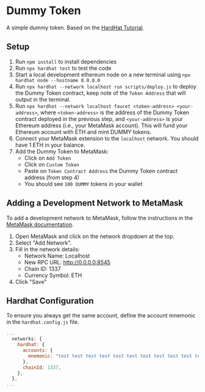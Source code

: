 # Dummy Token

A simple dummy token. Based on the [HardHat Tutorial](https://hardhat.org/tutorial/).

## Setup

1. Run `npm install` to install dependencies
2. Run `npx hardhat test` to test the code
3. Start a local development ethereum node on a new terminal using `npx hardhat node --hostname 0.0.0.0`
4. Run `npx hardhat --network localhost run scripts/deploy.js` to deploy the Dummy Token contract, keep note of the `Token Address` that will output in the terminal.
5. Run `npx hardhat --network localhost faucet <token-address> <your-address>`, where `<token-address>` is the address of the Dummy Token contract deployed in the previous step, and `<your-address>` is your Ethereum address (i.e., your MetaMask account). This will fund your Ethereum account with ETH and mint DUMMY tokens.
6. Connect your MetaMask extension to the `localhost` network. You should have 1 ETH in your balance.
7. Add the Dummy Token to MetaMask:
   - Click on `Add Token`
   - Click on `Custom Token`
   - Paste on `Token Contract Address` the Dummy Token contract address (from step 4)
   - You should see `100 DUMMY` tokens in your wallet

## Adding a Development Network to MetaMask

To add a development network to MetaMask, follow the instructions in the [MetaMask documentation](https://docs.metamask.io/wallet/how-to/run-devnet/).

1. Open MetaMask and click on the network dropdown at the top.
2. Select "Add Network".
3. Fill in the network details:
   - Network Name: Localhost
   - New RPC URL: <http://0.0.0.0:8545>
   - Chain ID: 1337
   - Currency Symbol: ETH
4. Click "Save"

## Hardhat Configuration

To ensure you always get the same account, define the account mnemonic in the `hardhat.config.js` file.

```js
...
  networks: {
    hardhat: {
      accounts: {
        mnemonic: "test test test test test test test test test test test junk",
      },
      chainId: 1337,
    },
  },
...

